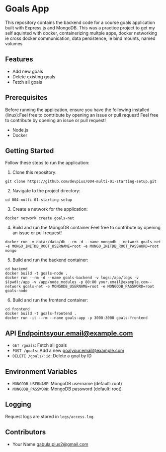 # Goals App

This repository contains the backend code for a course goals application built with Express.js and MongoDB.
This was a practice project to get my self aquinted with docker, containerizing multple apps, docker networking ie cross docker communication, data persistence, ie bind mounts, named volumes 

## Features

- Add new goals
- Delete existing goals
- Fetch all goals

## Prerequisites

Before running the application, ensure you have the following installed (linux):Feel free to contribute by opening an issue or pull request!
Feel free to contribute by opening an issue or pull request!
- Node.js
- Docker

## Getting Started

Follow these steps to run the application:

1. Clone this repository:
```
git clone https://github.com/devpius/004-multi-01-starting-setup.git
```

2. Navigate to the project directory:

```
cd 004-multi-01-starting-setup
```

3. Create a network for the application:

```
docker network create goals-net
```

4. Build and run the MongoDB container:Feel free to contribute by opening an issue or pull request!

```
docker run -v data:/data/db --rm -d --name mongodb --network goals-net -e MONGO_INITDB_ROOT_USERNAME=root -e MONGO_INITDB_ROOT_PASSWORD=root mongo
```

5. Build and run the backend container:

```your.email@example.com
cd backend
docker build -t goals-node .
docker run --rm -d --name goals-backend -v logs:/app/logs -v $(pwd):/app -v /app/node_modules -p 80:80 your.email@example.com--network goals-net -e MONGODB_USERNAME=root -e MONGODB_PASSWORD=root goals-node
```

6. Build and run the frontend container:

```
cd frontend
docker build -t goals-frontend .
docker run -it --rm --name goals-app -p 3000:3000 goals-frontend
```

## API Endpointsyour.email@example.com

- `GET /goals`: Fetch all goals
- `POST /goals`: Add a new goalyour.email@example.com
- `DELETE /goals/:id`: Delete a goal by ID

## Environment Variables

- `MONGODB_USERNAME`: MongoDB username (default: root)
- `MONGODB_PASSWORD`: MongoDB password (default: root)

## Logging

Request logs are stored in `logs/access.log`.

## Contributors

- Your Name <gabula.pius2@gmail.com>

